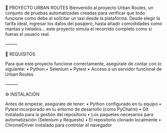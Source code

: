 🚕 PROYECTO URBAN ROUTES
Bienvenido al proyecto Urban Routes, un conjunto de pruebas automatizadas creadas para verificar que todo funcione como debe al solicitar un taxi desde la plataforma.
Desde elegir la tarifa ideal, ingresar los datos del pasajero, hasta añadir comodidades como mantas y helados… este proyecto simula el recorrido completo como si fueras el usuario real.

⸻

🧰 REQUISITOS

Para que este proyecto funcione correctamente, asegúrate de contar con lo siguiente:
	•	Python
	•	Selenium
	•	Pytest
	•	Acceso a un servidor funcional de Urban Routes

⸻

⚙️ INSTALACIÓN

Antes de empezar, asegúrate de tener:
	•	Python configurado en tu equipo
	•	Pytest incorporado en tu entorno de desarrollo (como PyCharm)
	•	Git instalado para la gestión del repositorio
	•	Los paquetes necesarios para automatización (Selenium y Requests)
	•	El repositorio clonado localmente
	•	ChromeDriver instalado para controlar el navegador 
